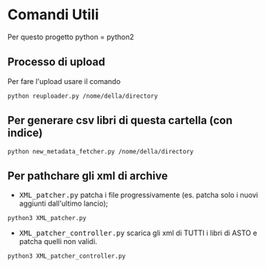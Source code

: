# Comandi Utili

Per questo progetto python = python2

## Processo di upload

Per fare l'upload usare il comando

```
python reuploader.py /nome/della/directory
```

## Per generare csv libri di questa cartella (con indice)

```
python new_metadata_fetcher.py /nome/della/directory
```

## Per pathchare gli xml di archive

* <tt>XML_patcher.py</tt> patcha i file progressivamente (es. patcha solo i nuovi aggiunti dall'ultimo lancio); 
```
python3 XML_patcher.py
```
* <tt>XML_patcher_controller.py</tt> scarica gli xml di TUTTI i libri di ASTO e patcha quelli non validi.
```
python3 XML_patcher_controller.py
```
